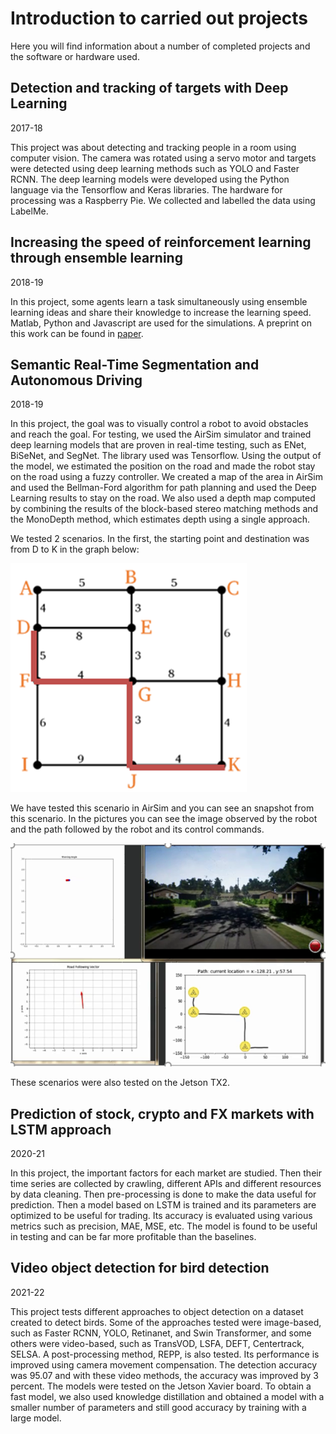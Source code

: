# Introduction to carried out projects

Here you will find information about a number of completed projects and the software or hardware used.

## Detection and tracking of targets with Deep Learning

2017-18

This project was about detecting and tracking people in a room using computer vision. The camera was rotated using a servo motor and targets were detected using deep learning methods such as YOLO and Faster RCNN. The deep learning models were developed using the Python language via the Tensorflow and Keras libraries. The hardware for processing was a Raspberry Pie. We collected and labelled the data using LabelMe.

## Increasing the speed of reinforcement learning through ensemble learning 

2018-19

In this project, some agents learn a task simultaneously using ensemble learning ideas and share their knowledge to increase the learning speed. Matlab, Python and Javascript are used for the simulations. A preprint on this work can be found in [paper](https://arxiv.org/abs/2012.07091).


## Semantic Real-Time Segmentation and Autonomous Driving

2018-19

In this project, the goal was to visually control a robot to avoid obstacles and reach the goal. For testing, we used the AirSim simulator and trained deep learning models that are proven in real-time testing, such as ENet, BiSeNet, and SegNet. The library used was Tensorflow. Using the output of the model, we estimated the position on the road and made the robot stay on the road using a fuzzy controller. We created a map of the area in AirSim and used the Bellman-Ford algorithm for path planning and used the Deep Learning results to stay on the road. We also used a depth map computed by combining the results of the block-based stereo matching methods and the MonoDepth method, which estimates depth using a single approach.

We tested 2 scenarios. In the first, the starting point and destination was from D to K in the graph below:

![image-20230115162451129](images/image-20230115162451129.png)

We have tested this scenario in AirSim and you can see an snapshot from this scenario. In the pictures you can see the image observed by the robot and the path followed by the robot and its control commands.


 ![image-20230115162743642](images/image-20230115162757686.png)


These scenarios were also tested on the Jetson TX2.

## Prediction of stock, crypto and FX markets with LSTM approach

2020-21

In this project, the important factors for each market are studied. Then their time series are collected by crawling, different APIs and different resources by data cleaning. Then pre-processing is done to make the data useful for prediction. Then a model based on LSTM is trained and its parameters are optimized to be useful for trading. Its accuracy is evaluated using various metrics such as precision, MAE, MSE, etc. The model is found to be useful in testing and can be far more profitable than the baselines.

## Video object detection for bird detection

2021-22

This project tests different approaches to object detection on a dataset created to detect birds. Some of the approaches tested were image-based, such as Faster RCNN, YOLO, Retinanet, and Swin Transformer, and some others were video-based, such as TransVOD, LSFA, DEFT, Centertrack, SELSA. A post-processing method, REPP, is also tested. Its performance is improved using camera movement compensation. The detection accuracy was 95.07 and with these video methods, the accuracy was improved by 3 percent. The models were tested on the Jetson Xavier board. To obtain a fast model, we also used knowledge distillation and obtained a model with a smaller number of parameters and still good accuracy by training with a large model.
